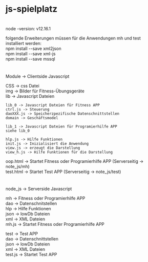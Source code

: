 # js-spielplatz
# ######################################################################
node -version: v12.16.1  

folgende Erweiterungen müssen für die Anwendungen mh und test installiert werden:  
npm install --save xml2json  
npm install --save xml-js  
npm install --save mssql  

# ######################################################################
Module -> Clientside Javascript  

  CSS -> css Datei  
  img -> Bilder für Fitness-Übungsgeräte  
  lib -> Javascript Dateien  

    lib_0 -> Javascript Dateien für Fitness APP  
    ctrl.js -> Steuerung  
    daoXXX.js -> Speicherzpezifische Datenschnittstellen  
    domain -> Geschäftsmodel  

    lib_1 -> Javascript Dateien für Programierhilfe APP  
    siehe lib_0  

    hlp.js -> Hilfe Funktionen  
    init.js -> Inizialisiert die Anwendung  
    view.js -> erzeugt die Darstellung  
    view_h.js -> Hilfe Funktionen für die Darstellung  

oop.html -> Startet Fitness oder Programierhilfe APP  (Serverseitig -> note_js/mh)  
test.html -> Startet Test APP (Serverseitig -> note_js/test)  
  
# ######################################################################
node_js -> Serverside Javascript  

  mh -> Fitness oder Programierhilfe APP  
    dao -> Datenschnitstellen  
    hlp -> Hilfe Funktionen  
    json -> lowDb Dateien  
    xml -> XML Dateien  
    mh.js -> Startet Fitness oder Programierhilfe APP  

  test -> Test APP  
    dao -> Datenschnittstellen  
    json -> lowDb Dateien      
    xml -> XML Dateien  
    test.js -> Startet Test APP  
